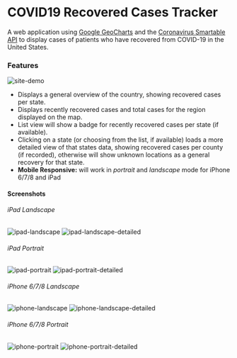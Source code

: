 # COVID19 Recovered Cases Tracker

A web application using [Google GeoCharts](https://developers.google.com/chart/interactive/docs/gallery/geochart) and the [Coronavirus Smartable API](https://developer.smartable.ai/api-details#api=coronavirus&operation=stats) to display cases of patients who have recovered from COVID-19 in the United States.

### Features
![site-demo](/images/site-demo.gif)
- Displays a general overview of the country, showing recovered cases per state.
- Displays recently recovered cases and total cases for the region displayed on the map.
- List view will show a badge for recently recovered cases per state (if available).
- Clicking on a state (or choosing from the list, if available) loads a more detailed view of that states data, showing recovered cases per county (if recorded), otherwise will show unknown locations as a general recovery for that state.
- **Mobile Responsive:** will work in *portrait* and *landscape* mode for iPhone 6/7/8 and iPad

#### Screenshots
###### iPad Landscape
![ipad-landscape](/images/ipad-ls.png)
![ipad-landscape-detailed](/images/ipad-ls-state.png)

###### iPad Portrait
![ipad-portrait](/images/ipad-pt.png)
![ipad-portrait-detailed](/images/ipad-pt-state.png)

###### iPhone 6/7/8 Landscape
![iphone-landscape](/images/iphone-ls.png)
![iphone-landscape-detailed](/images/iphone-ls-state.png)

###### iPhone 6/7/8 Portrait
![iphone-portrait](/images/iphone-pt.png)
![iphone-portrait-detailed](/images/iphone-pt-state.png)
